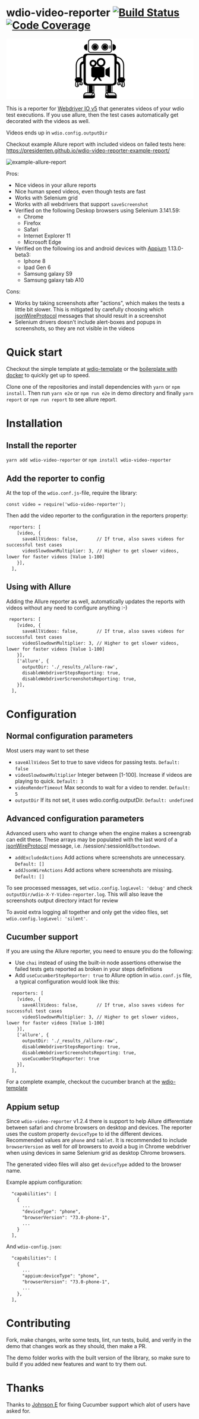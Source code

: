 wdio-video-reporter [![Build Status](https://travis-ci.org/presidenten/wdio-video-reporter.svg?branch=master)](https://travis-ci.org/presidenten/wdio-video-reporter) [![Code Coverage](https://codecov.io/gh/presidenten/wdio-video-reporter/branch/master/graph/badge.svg)](https://codecov.io/gh/presidenten/wdio-video-reporter)
===================

![Logo](https://raw.githubusercontent.com/presidenten/wdio-video-reporter-example-report/master/wdio-video-reporter.png)

This is a reporter for [Webdriver IO v5](https://webdriver.io/) that generates videos of your wdio test executions. If you use allure, then the test cases automatically get decorated with the videos as well.

Videos ends up in `wdio.config.outputDir`

Checkout example Allure report with included videos on failed tests here:
https://presidenten.github.io/wdio-video-reporter-example-report/

![example-allure-report](https://media.giphy.com/media/7Fgle7bHGrxR3zY6Gw/giphy.gif)

Pros:
- Nice videos in your allure reports
- Nice human speed videos, even though tests are fast
- Works with Selenium grid
- Works with all webdrivers that support `saveScreenshot`
- Verified on the following Deskop browsers using Selenium 3.141.59:
  - Chrome
  - Firefox
  - Safari
  - Internet Explorer 11
  - Microsoft Edge
- Verified on the following ios and android devices with [Appium](http://appium.io/docs/en/about-appium/getting-started/) 1.13.0-beta3:
  - Iphone 8
  - Ipad Gen 6
  - Samsung galaxy S9
  - Samsung galaxy tab A10

Cons:
- Works by taking screenshots after "actions", which makes the tests a little bit slower. This is mitigated by carefully choosing which [jsonWireProtocol](https://github.com/SeleniumHQ/selenium/wiki/JsonWireProtocol) messages that should result in a screenshot
- Selenium drivers doesn't include alert-boxes and popups in screenshots, so they are not visible in the videos


Quick start
===========

Checkout the simple template at [wdio-template](https://github.com/presidenten/wdio-template) or the [boilerplate with docker](https://github.com/presidenten/WebdriverIO-wdio-v5-boilerplate-with-videos-and-docker) to quickly get up to speed.

Clone one of the repositories and install dependencies with `yarn` or `npm install`. Then run `yarn e2e` or `npm run e2e` in demo directory and finally `yarn report` or `npm run report` to see allure report.


Installation
============

Install the reporter
--------------------

`yarn add wdio-video-reporter`
or
`npm install wdio-video-reporter`


Add the reporter to config
--------------------------

At the top of the `wdio.conf.js`-file, require the library:
```
const video = require('wdio-video-reporter');
```

Then add the video reporter to the configuration in the reporters property:

```
 reporters: [
    [video, {
      saveAllVideos: false,       // If true, also saves videos for successful test cases
      videoSlowdownMultiplier: 3, // Higher to get slower videos, lower for faster videos [Value 1-100]
    }],
  ],
```


Using with Allure
-----------------

Adding the Allure reporter as well, automatically updates the reports with videos without any need to configure anything :-)

```
 reporters: [
    [video, {
      saveAllVideos: false,       // If true, also saves videos for successful test cases
      videoSlowdownMultiplier: 3, // Higher to get slower videos, lower for faster videos [Value 1-100]
    }],
    ['allure', {
      outputDir: './_results_/allure-raw',
      disableWebdriverStepsReporting: true,
      disableWebdriverScreenshotsReporting: true,
    }],
  ],
```


Configuration
=============

Normal configuration parameters
-------------------------------

Most users may want to set these

- `saveAllVideos` Set to true to save videos for passing tests. `Default: false`
- `videoSlowdownMultiplier` Integer between [1-100]. Increase if videos are playing to quick. `Default: 3`
- `videoRenderTimeout` Max seconds to wait for a video to render. `Default: 5`
- `outputDir` If its not set, it uses wdio.config.outputDir. `Default: undefined`


Advanced configuration parameters
---------------------------------

Advanced users who want to change when the engine makes a screengrab can edit these. These arrays may be populated with the last word of a [jsonWireProtocol](https://github.com/SeleniumHQ/selenium/wiki/JsonWireProtocol) message, i.e. /session/:sessionId/`buttondown`.

- `addExcludedActions` Add actions where screenshots are unnecessary. `Default: []`
- `addJsonWireActions` Add actions where screenshots are missing. `Default: []`

To see processed messages, set `wdio.config.logLevel: 'debug'` and check `outputDir/wdio-X-Y-Video-reporter.log`. This will also leave the screenshots output directory intact for review

To avoid extra logging all together and only get the video files, set `wdio.config.logLevel: 'silent'`.


Cucumber support
----------------

If you are using the Allure reporter, you need to ensure you do the following:

- Use `chai` instead of using the built-in node assertions otherwise the failed tests gets reported as broken in your steps definitions
- Add `useCucumberStepReporter: true` to Allure option in `wdio.conf.js` file, a typical configuration would look like this:
```
  reporters: [
    [video, {
      saveAllVideos: false,       // If true, also saves videos for successful test cases
      videoSlowdownMultiplier: 3, // Higher to get slower videos, lower for faster videos [Value 1-100]
    }],
    ['allure', {
      outputDir: './_results_/allure-raw',
      disableWebdriverStepsReporting: true,
      disableWebdriverScreenshotsReporting: true,
      useCucumberStepReporter: true
    }],
  ],
```
For a complete example, checkout the cucumber branch at the [wdio-template](https://github.com/presidenten/wdio-template/tree/cucumber)


Appium setup
------------

Since `wdio-video-reporter` v1.2.4 there is support to help Allure differentiate between safari and chrome browsers on desktop and devices.
The reporter uses the custom property `deviceType` to id the different devices.
Recommended values are `phone` and `tablet`.
It is recommended to include `browserVersion` as well for _all_ browsers to avoid a bug in Chrome webdriver when using devices in same Selenium grid as desktop Chrome browsers.

The generated video files will also get `deviceType` added to the browser name.

Example appium configuration:
```
  "capabilities": [
    {
      ...
      "deviceType": "phone",
      "browserVersion": "73.0-phone-1",
      ...
    }
  ],
```

And `wdio-config.json`:
```
  "capabilities": [
    {
      ...
      "appium:deviceType": "phone",
      "browserVersion": "73.0-phone-1",
      ...
    },
  ],
```


Contributing
============

Fork, make changes, write some tests, lint, run tests, build, and verify in the demo that changes work as they should, then make a PR.

The demo folder works with the built version of the library, so make sure to build if you added new features and want to try them out.


Thanks
======

Thanks to [Johnson E](https://github.com/jonn-set) for fixing Cucumber support which alot of users have asked for.
